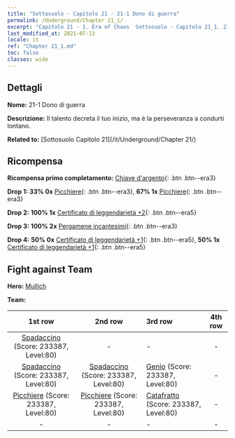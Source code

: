 ```yaml
---
title: "Sottosuolo - Capitolo 21 - 21-1 Dono di guerra"
permalink: /Underground/Chapter 21_1/
excerpt: "Capitolo 21 - 1. Era of Chaos  Sottosuolo - Capitolo 21_1. 21-1 Dono di guerra"
last_modified_at: 2021-07-13
locale: it
ref: "Chapter 21_1.md"
toc: false
classes: wide
---
```


## Dettagli

 **Nome:** 21-1 Dono di guerra

 **Descrizione:** Il talento decreta il tuo inizio, ma è la perseveranza a condurti lontano.

 **Related to:** [Sottosuolo Capitolo 21](/it/Underground/Chapter 21/)

## Ricompensa

 **Ricompensa primo completamento:** [Chiave d'argento](/ItemsIT/con_693/){: .btn .btn--era3}

 **Drop 1:** **33% 0x** [Picchiere](/ItemsIT/unt_190/){: .btn .btn--era3}, **67% 1x** [Picchiere](/ItemsIT/unt_190/){: .btn .btn--era3}

 **Drop 2:** **100% 1x** [Certificato di leggendarietà +2](/ItemsIT/mat_81/){: .btn .btn--era5}

 **Drop 3:** **100% 2x** [Pergamene incantesimi](/ItemsIT/con_694/){: .btn .btn--era3}

 **Drop 4:** **50% 0x** [Certificato di leggendarietà +1](/ItemsIT/mat_74/){: .btn .btn--era5}, **50% 1x** [Certificato di leggendarietà +1](/ItemsIT/mat_74/){: .btn .btn--era5}


## Fight against Team
 **Hero:** [Mullich](/it/heroes/Mullich/)

 **Team:**


  | 1st row | 2nd row | 3rd row | 4th row |
  |:----:|:----:|:----|:----:|
  | [Spadaccino](/it/units/Swordsman/) (Score: 233387, Level:80)  | - | - | - |
  | [Spadaccino](/it/units/Swordsman/) (Score: 233387, Level:80)  | [Spadaccino](/it/units/Swordsman/) (Score: 233387, Level:80)  | [Genio](/it/units/Genie/) (Score: 233387, Level:80)  | - |
  | [Picchiere](/it/units/Pikeman/) (Score: 233387, Level:80)  | [Picchiere](/it/units/Pikeman/) (Score: 233387, Level:80)  | [Catafratto](/it/units/Cavalier/) (Score: 233387, Level:80)  | - |
  | - | - | - | - |



